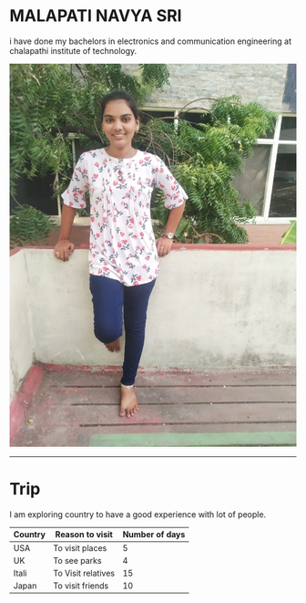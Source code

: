 # MALAPATI NAVYA SRI
i have done my bachelors in electronics and communication engineering at chalapathi institute of technology.

![Aboutme](/WhatsApp%20Image%202023-02-01%20at%2019.14.58.jpeg)

---
# Trip
I am exploring country to have a good experience with lot of people.

|  **Country**  |  **Reason to visit**  |  **Number of days**  |
|---------------|-----------------------|----------------------|
|  USA          |  To visit places      |  5                  |
|  UK           |  To see parks         |  4                  |
|  Itali        |  To Visit relatives   |  15                 |
|  Japan        |  To visit friends     |  10                 |